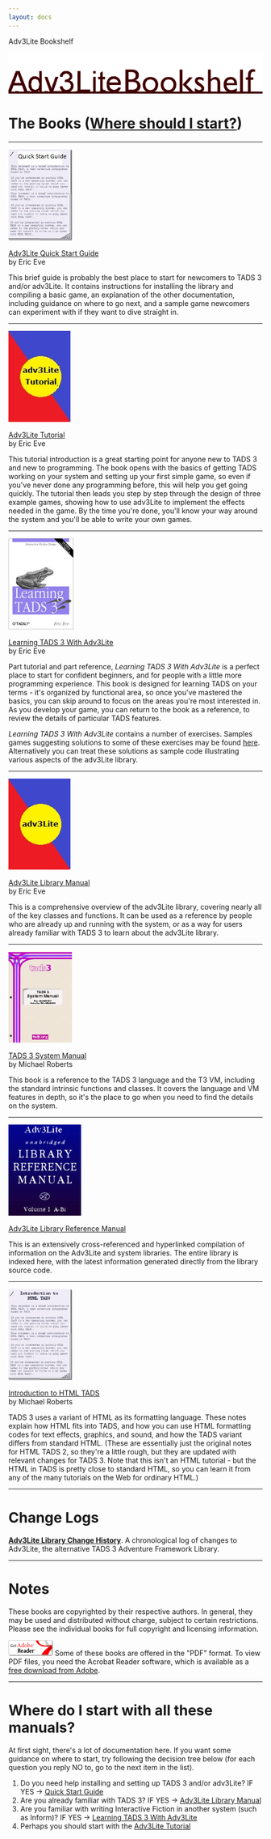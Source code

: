 ```yaml
---
layout: docs
---
```

Adv3Lite Bookshelf



<img src="title2.gif" data-border="0" />





# The Books ([Where should I start?](#wherestart))

------------------------------------------------------------------------

<a href="t3QuickStart.html" target="_blank"><img src="qstart_cover.jpg" class="book" /></a>

<a href="t3QuickStart.html" class="title" target="_blank">Adv3Lite Quick Start Guide</a>  
by Eric Eve

This brief guide is probably the best place to start for newcomers to
TADS 3 and/or adv3Lite. It contains instructions for installing the
library and compiling a basic game, an explanation of the other
documentation, including guidance on where to go next, and a sample game
newcomers can experiment with if they want to dive straight in.

------------------------------------------------------------------------

<a href="../../tutorial/index.html" target="_blank"><img
src="../../tutorial/mancover.jpg" class="book" /></a>

<a href="../../tutorial/index.html" class="title" target="_blank">Adv3Lite
Tutorial</a>  
by Eric Eve

This tutorial introduction is a great starting point for anyone new to
TADS 3 and new to programming. The book opens with the basics of getting
TADS working on your system and setting up your first simple game, so
even if you've never done any programming before, this will help you get
going quickly. The tutorial then leads you step by step through the
design of three example games, showing how to use adv3Lite to implement
the effects needed in the game. By the time you're done, you'll know
your way around the system and you'll be able to write your own games.

------------------------------------------------------------------------

<a href="learning/LearningT3Lite.pdf" target="_blank"><img
src="learning_cover.jpg" class="book" /></a>

<a href="learning/LearningT3Lite.pdf" class="title"
target="_blank">Learning TADS 3 With Adv3Lite</a>  
by Eric Eve

Part tutorial and part reference, *Learning TADS 3 With Adv3Lite* is a
perfect place to start for confident beginners, and for people with a
little more programming experience. This book is designed for learning
TADS on your terms - it's organized by functional area, so once you've
mastered the basics, you can skip around to focus on the areas you're
most interested in. As you develop your game, you can return to the book
as a reference, to review the details of particular TADS features.

*Learning TADS 3 With Adv3Lite* contains a number of exercises. Samples
games suggesting solutions to some of these exercises may be found
<a href="learning/exercises.html" target="_blank">here</a>. Alternatively
you can treat these solutions as sample code illustrating various
aspects of the adv3Lite library.

------------------------------------------------------------------------

<a href="../index.html" target="_blank"><img
src="../mancover.jpg" class="book" /></a>

<a href="../index.html" class="title" target="_blank">Adv3Lite
Library Manual</a>  
by Eric Eve

This is a comprehensive overview of the adv3Lite library, covering
nearly all of the key classes and functions. It can be used as a
reference by people who are already up and running with the system, or
as a way for users already familiar with TADS 3 to learn about the
adv3Lite library.

------------------------------------------------------------------------

<a href="sysman.html" target="_blank"><img src="syscover.jpg"
class="book" /></a>

<a href="sysman.html" class="title" target="_blank">TADS 3 System
Manual</a>  
by Michael Roberts

This book is a reference to the TADS 3 language and the T3 VM, including
the standard intrinsic functions and classes. It covers the language and
VM features in depth, so it's the place to go when you need to find the
details on the system.

------------------------------------------------------------------------

<a href="libref/index.html" target="_blank"><img src="libcover.jpg"
class="book" /></a>

<a href="libref/index.html" class="title" target="_blank">Adv3Lite
Library Reference Manual</a>

This is an extensively cross-referenced and hyperlinked compilation of
information on the Adv3Lite and system libraries. The entire library is
indexed here, with the latest information generated directly from the
library source code.

------------------------------------------------------------------------

<a href="http://www.tads.org/t3doc/doc/htmltads/intro.html"
target="_blank"><img src="htads_cover.jpg" class="book" /></a>

<a href="http://www.tads.org/t3doc/doc/htmltads/intro.html" class="title"
target="_blank">Introduction to HTML TADS</a>  
by Michael Roberts

TADS 3 uses a variant of HTML as its formatting language. These notes
explain how HTML fits into TADS, and how you can use HTML formatting
codes for text effects, graphics, and sound, and how the TADS variant
differs from standard HTML. (These are essentially just the original
notes for HTML TADS 2, so they're a little rough, but they are updated
with relevant changes for TADS 3. Note that this isn't an HTML
tutorial - but the HTML in TADS is pretty close to standard HTML, so you
can learn it from any of the many tutorials on the Web for ordinary
HTML.)

------------------------------------------------------------------------

# Change Logs



<a href="../changelog.html" target="_blank"><strong>Adv3Lite Library
Change History</strong></a>. A chronological log of changes to Adv3Lite,
the alternative TADS 3 Adventure Framework Library.



------------------------------------------------------------------------

# Notes



These books are copyrighted by their respective authors. In general,
they may be used and distributed without charge, subject to certain
restrictions. Please see the individual books for full copyright and
licensing information.

<a href="http://www.adobe.com/products/acrobat/readstep.html"
target="_blank"><img src="getacro.gif" class="margin" data-align="right"
data-border="0" /></a> Some of these books are offered in the "PDF"
format. To view PDF files, you need the Acrobat Reader software, which
is available as a
<a href="http://www.adobe.com/products/acrobat/readstep.html"
target="_blank">free download from Adobe</a>.



------------------------------------------------------------------------

<span id="wherestart"></span>

# Where do I start with all these manuals?

At first sight, there's a lot of documentation here. If you want some
guidance on where to start, try following the decision tree below (for
each question you reply NO to, go to the next item in the list).

1.  Do you need help installing and setting up TADS 3 and/or adv3Lite?
    IF YES -\>
    <a href="t3QuickStart.html" target="_blank">Quick Start Guide</a>
2.  Are you already familiar with TADS 3? IF YES -\>
    <a href="../index.html" target="_blank">Adv3Lite Library Manual</a>
3.  Are you familiar with writing Interactive Fiction in another system
    (such as Inform)? IF YES -\>
    <a href="learning/LearningT3Lite.pdf" target="_blank">Learning TADS 3
    With Adv3Lite</a>
4.  Perhaps you should start with the
    <a href="../../tutorial/index.html" target="_blank">Adv3Lite Tutorial</a>


